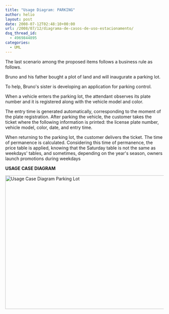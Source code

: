 ```yaml
---
title: "Usage Diagram: PARKING"
author: helio
layout: post
date: 2008-07-12T02:48:10+00:00
url: /2008/07/12/diagrama-de-casos-de-uso-estacionamento/
dsq_thread_id:
  - 4969844895
categories:
  - UML
---
```


The last scenario among the proposed items follows a business rule as follows.

Bruno and his father bought a plot of land and will inaugurate a parking lot.

To help, Bruno's sister is developing an application for parking control.

When a vehicle enters the parking lot, the attendant observes its plate number and it is registered along with the vehicle model and color.

The entry time is generated automatically, corresponding to the moment of the plate registration. After parking the vehicle, the customer takes the ticket where the following information is printed: the license plate number, vehicle model, color, date, and entry time.

When returning to the parking lot, the customer delivers the ticket. The time of permanence is calculated. Considering this time of permanence, the price table is applied, knowing that the Saturday table is not the same as weekdays' tables, and sometimes, depending on the year's season, owners launch promotions during weekdays

**USAGE CASE DIAGRAM**

<img src="http://www.helmed.net/blog/wp-content/uploads/2008/07/estacionamento.png" alt="Usage Case Diagram Parking Lot" height="425" width="656" />

